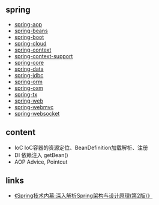 
## spring
* [spring-aop](/20-framework/src/spring/spring-aop/README.md)
* [spring-beans](/20-framework/src/spring/spring-beans/README.md)
* [spring-boot](/20-framework/src/spring/spring-boot/README.md)
* [spring-cloud](/20-framework/src/spring/spring-cloud/README.md)
* [spring-context](/20-framework/src/spring/spring-context/README.md)
* [spring-context-support](/20-framework/src/spring/spring-context-support/README.md)
* [spring-core](/20-framework/src/spring/spring-core/README.md)
* [spring-data](/20-framework/src/spring/spring-data/README.md)
* [spring-jdbc](/20-framework/src/spring/spring-jdbc/README.md)
* [spring-orm](/20-framework/src/spring/spring-orm/README.md)
* [spring-oxm](/20-framework/src/spring/spring-oxm/README.md)
* [spring-tx](/20-framework/src/spring/spring-tx/README.md)
* [spring-web](/20-framework/src/spring/spring-web/README.md)
* [spring-webmvc](/20-framework/src/spring/spring-webmvc/README.md)
* [spring-websocket](/20-framework/src/spring/spring-websocket/README.md)

## content
* IoC IoC容器的资源定位、BeanDefinition加载解析、注册
* DI 依赖注入 getBean()
* AOP Advice, Pointcut

## links
* [《Spring技术内幕:深入解析Spring架构与设计原理(第2版)》](/99-book/notes/20-framework/Spring技术内幕(2).md)

